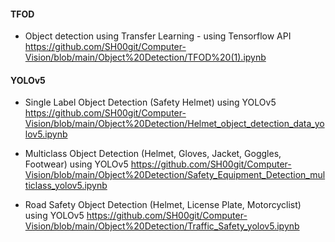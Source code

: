 #### TFOD 
- Object detection using Transfer Learning - using Tensorflow API
    https://github.com/SH00git/Computer-Vision/blob/main/Object%20Detection/TFOD%20(1).ipynb


#### YOLOv5

- Single Label Object Detection (Safety Helmet) using YOLOv5
  https://github.com/SH00git/Computer-Vision/blob/main/Object%20Detection/Helmet_object_detection_data_yolov5.ipynb
  
- Multiclass Object Detection (Helmet, Gloves, Jacket, Goggles, Footwear) using YOLOv5
  https://github.com/SH00git/Computer-Vision/blob/main/Object%20Detection/Safety_Equipment_Detection_multiclass_yolov5.ipynb
  
- Road Safety Object Detection (Helmet, License Plate, Motorcyclist) using YOLOv5
  https://github.com/SH00git/Computer-Vision/blob/main/Object%20Detection/Traffic_Safety_yolov5.ipynb
